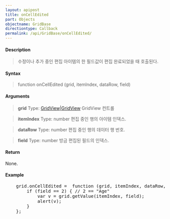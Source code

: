 ```yaml
---
layout: apipost
title: onCellEdited
part: Objects
objectname: GridBase
directiontype: Callback
permalink: /api/GridBase/onCellEdited/
---
```



#### Description

> 수정이나 추가 중인 편집 아이템의 한 필드값이 편집 완료되었을 때 호출된다.

#### Syntax

> function onCellEdited (grid, itemIndex, dataRow, field)

#### Arguments

> **grid**
> Type: [GridView\|GridView](/api/GridBase/)
> GridView 컨트롤

> **itemIndex**
> Type: number
> 편집 중인 행의 아이템 인덱스.

> **dataRow**
> Type: number
> 편집 중인 행의 데이터 행 번호.

> **field**
> Type: number
> 방금 편집된 필드의 인덱스.

#### Return

None.

#### Example

<pre class="prettyprint">
    grid.onCellEdited =  function (grid, itemIndex, dataRow, field) {
        if (field == 2) { // 2 == "Age"
            var v = grid.getValue(itemIndex, field);
            alert(v);
        }
    };
</pre>

